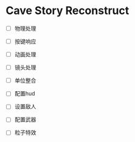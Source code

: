 # Cave Story Reconstruct

- [ ] 物理处理
- [ ] 按键响应
- [ ] 动画处理
- [ ] 镜头处理
- [ ] 单位整合
- [ ] 配置hud
- [ ] 设置敌人
- [ ] 配置武器
- [ ] 粒子特效

